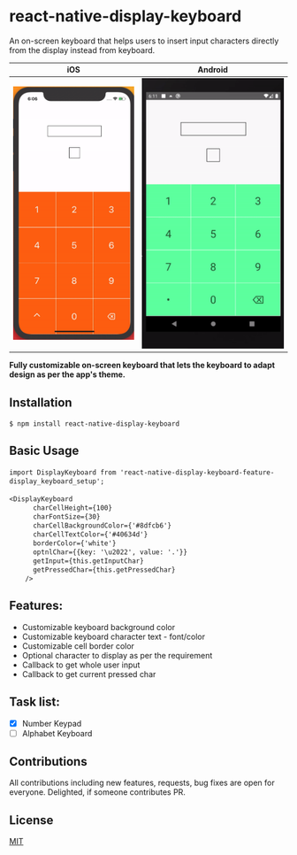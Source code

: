 # react-native-display-keyboard
An on-screen keyboard that helps users to insert input characters directly from the display instead from keyboard.


iOS                 |  Android
:------------------:|:-------------------------:
![](ios-demo.gif)   |  ![](android-demo.gif)


**Fully customizable on-screen keyboard that lets the keyboard to adapt design as per the app's theme.**

## Installation

```
$ npm install react-native-display-keyboard
```

## Basic Usage

```
import DisplayKeyboard from 'react-native-display-keyboard-feature-display_keyboard_setup';

<DisplayKeyboard
      charCellHeight={100}
      charFontSize={30}
      charCellBackgroundColor={'#8dfcb6'}
      charCellTextColor={'#40634d'}
      borderColor={'white'}
      optnlChar={{key: '\u2022', value: '.'}}
      getInput={this.getInputChar}
      getPressedChar={this.getPressedChar}
    />
```


## Features:
- Customizable keyboard background color
- Customizable keyboard character text - font/color
- Customizable cell border color
- Optional character to display as per the requirement
- Callback to get whole user input
- Callback to get current pressed char

## Task list:
- [x] Number Keypad
- [ ] Alphabet Keyboard

## Contributions
All contributions including new features, requests, bug fixes are open for everyone. Delighted, if someone contributes PR.

## License
[MIT](https://opensource.org/licenses/MIT)




